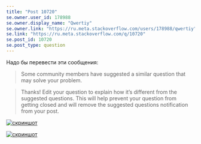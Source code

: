 ```yaml
---
title: "Post 10720"
se.owner.user_id: 178988
se.owner.display_name: "Qwertiy"
se.owner.link: "https://ru.meta.stackoverflow.com/users/178988/qwertiy"
se.link: "https://ru.meta.stackoverflow.com/q/10720"
se.post_id: 10720
se.post_type: question
---
```

<p>Надо бы перевести эти сообщения:</p>
<blockquote>
<p>Some community members have suggested a similar question that may solve your problem.</p>
</blockquote>
<blockquote>
<p>Thanks! Edit your question to explain how it’s different from the suggested questions. This will help prevent your question from getting closed and will remove the suggested questions notification from your post.</p>
</blockquote>
<p><a href="https://i.stack.imgur.com/8rLRE.png" rel="nofollow noreferrer"><img src="https://i.stack.imgur.com/8rLRE.png" alt="скриншот" /></a></p>
<p><a href="https://i.stack.imgur.com/BUYnw.png" rel="nofollow noreferrer"><img src="https://i.stack.imgur.com/BUYnw.png" alt="скриншот" /></a></p>
